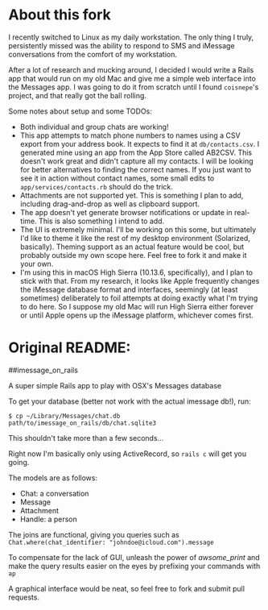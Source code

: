 # About this fork

I recently switched to Linux as my daily workstation. The only thing I truly, persistently missed was the ability to respond to SMS and iMessage conversations from the comfort of my workstation.

After a lot of research and mucking around, I decided I would write a Rails app that would run on my old Mac and give me a simple web interface into the Messages app. I was going to do it from scratch until I found `coisnepe`'s project, and that really got the ball rolling.

Some notes about setup and some TODOs:

* Both individual and group chats are working!
* This app attempts to match phone numbers to names using a CSV export from your address book. It expects to find it at `db/contacts.csv`. I generated mine using an app from the App Store called AB2CSV. This doesn't work great and didn't capture all my contacts. I will be looking for better alternatives to finding the correct names. If you just want to see it in action without contact names, some small edits to `app/services/contacts.rb` should do the trick.
* Attachments are not supported yet. This is something I plan to add, including drag-and-drop as well as clipboard support.
* The app doesn't yet generate browser notifications or update in real-time. This is also something I intend to add.
* The UI is extremely minimal. I'll be working on this some, but ultimately I'd like to theme it like the rest of my desktop environment (Solarized, basically). Theming support as an actual feature would be cool, but probably outside my own scope here. Feel free to fork it and make it your own.
* I'm using this in macOS High Sierra (10.13.6, specifically), and I plan to stick with that. From my research, it looks like Apple frequently changes the iMessage database format and interfaces, seemingly (at least sometimes) deliberately to foil attempts at doing exactly what I'm trying to do here. So I suppose my old Mac will run High Sierra either forever or until Apple opens up the iMessage platform, whichever comes first.

# Original README:

##imessage_on_rails

A super simple Rails app to play with OSX's Messages database

To get your database (better not work with the actual imessage db!), run:

```
$ cp ~/Library/Messages/chat.db path/to/imessage_on_rails/db/chat.sqlite3
```

This shouldn't take more than a few seconds...

Right now I'm basically only using ActiveRecord, so `rails c` will get you going.

The models are as follows:
- Chat: a conversation
- Message
- Attachment
- Handle: a person

The joins are functional, giving you queries such as `Chat.where(chat_identifier: "johndoe@icloud.com").message`

To compensate for the lack of GUI, unleash the power of _awsome_print_ and make the query results easier on the eyes by prefixing your commands with `ap`

A graphical interface would be neat, so feel free to fork and submit pull requests.
